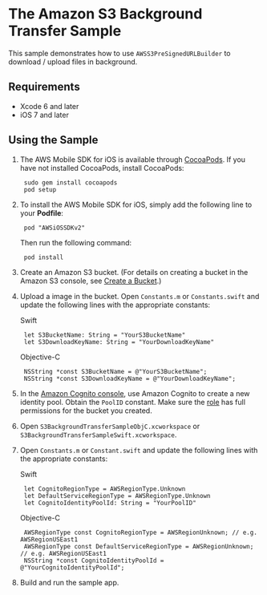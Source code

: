 # The Amazon S3 Background Transfer Sample

This sample demonstrates how to use `AWSS3PreSignedURLBuilder` to download / upload files in background.

## Requirements

* Xcode 6 and later
* iOS 7 and later

## Using the Sample

1. The AWS Mobile SDK for iOS is available through [CocoaPods](http://cocoapods.org). If you have not installed CocoaPods, install CocoaPods:

		sudo gem install cocoapods
		pod setup

1. To install the AWS Mobile SDK for iOS, simply add the following line to your **Podfile**:

		pod "AWSiOSSDKv2"

	Then run the following command:
	
		pod install

1. Create an Amazon S3 bucket. (For details on creating a bucket in the Amazon S3 console, see [Create a Bucket](http://docs.aws.amazon.com/AmazonS3/latest/gsg/CreatingABucket.html).)

1. Upload a image in the bucket. Open `Constants.m` or `Constants.swift` and update the following lines with the appropriate constants:

	Swift

        let S3BucketName: String = "YourS3BucketName"
        let S3DownloadKeyName: String = "YourDownloadKeyName"

	Objective-C

        NSString *const S3BucketName = @"YourS3BucketName";
        NSString *const S3DownloadKeyName = @"YourDownloadKeyName";
		
1. In the [Amazon Cognito console](https://console.aws.amazon.com/cognito/), use Amazon Cognito to create a new identity pool. Obtain the `PoolID` constant. Make sure the [role](https://console.aws.amazon.com/iam/home?region=us-east-1#roles) has full permissions for the bucket you created.

1. Open `S3BackgroundTransferSampleObjC.xcworkspace` or `S3BackgroundTransferSampleSwift.xcworkspace`.

1. Open `Constants.m` or `Constant.swift` and update the following lines with the appropriate constants:
  
	Swift

        let CognitoRegionType = AWSRegionType.Unknown
        let DefaultServiceRegionType = AWSRegionType.Unknown
        let CognitoIdentityPoolId: String = "YourPoolID"
	
	Objective-C

        AWSRegionType const CognitoRegionType = AWSRegionUnknown; // e.g. AWSRegionUSEast1
        AWSRegionType const DefaultServiceRegionType = AWSRegionUnknown; // e.g. AWSRegionUSEast1
        NSString *const CognitoIdentityPoolId = @"YourCognitoIdentityPoolId";
       
1. Build and run the sample app.
